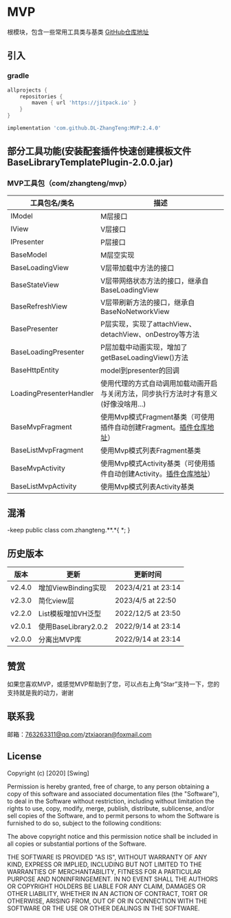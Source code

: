 # MVP

根模块，包含一些常用工具类与基类
[GitHub仓库地址](https://github.com/DL-ZhangTeng/MVP)

## 引入

### gradle

```groovy
allprojects {
    repositories {
        maven { url 'https://jitpack.io' }
    }
}

implementation 'com.github.DL-ZhangTeng:MVP:2.4.0'
```

## 部分工具功能(安装配套插件快速创建模板文件BaseLibraryTemplatePlugin-2.0.0.jar)

### MVP工具包（com/zhangteng/mvp）

| 工具包名/类名                 | 描述                                                                                                       |
|-------------------------|----------------------------------------------------------------------------------------------------------|
| IModel                  | M层接口                                                                                                     |
| IView                   | V层接口                                                                                                     |
| IPresenter              | P层接口                                                                                                     |
| BaseModel               | M层空实现                                                                                                    |
| BaseLoadingView         | V层带加载中方法的接口                                                                                              |
| BaseStateView           | V层带网络状态方法的接口，继承自BaseLoadingView                                                                          |
| BaseRefreshView         | V层带刷新方法的接口，继承自BaseNoNetworkView                                                                          |
| BasePresenter           | P层实现，实现了attachView、detachView、onDestroy等方法                                                               |
| BaseLoadingPresenter    | P层加载中动画实现，增加了getBaseLoadingView()方法                                                                      |
| BaseHttpEntity          | model到presenter的回调                                                                                       |
| LoadingPresenterHandler | 使用代理的方式自动调用加载动画开启与关闭方法，同步执行方法时才有意义(好像没啥用...)                                                             |
| BaseMvpFragment         | 使用Mvp模式Fragment基类（可使用插件自动创建Fragment。[插件仓库地址](https://github.com/DL-ZhangTeng/BaseLibraryTemplatePlugin)） |
| BaseListMvpFragment     | 使用Mvp模式列表Fragment基类                                                                                      |
| BaseMvpActivity         | 使用Mvp模式Activity基类（可使用插件自动创建Activity。[插件仓库地址](https://github.com/DL-ZhangTeng/BaseLibraryTemplatePlugin)） |
| BaseListMvpActivity     | 使用Mvp模式列表Activity基类                                                                                      |

## 混淆

-keep public class com.zhangteng.**.*{ *; }

## 历史版本

| 版本     | 更新                 | 更新时间               |
|--------|--------------------|--------------------|
| v2.4.0 | 增加ViewBinding实现    | 2023/4/21 at 23:14 |
| v2.3.0 | 简化view层            | 2023/4/5 at 22:50  |
| v2.2.0 | List模板增加VH泛型       | 2022/12/5 at 23:50 |
| v2.0.1 | 使用BaseLibrary2.0.2 | 2022/9/14 at 23:14 |
| v2.0.0 | 分离出MVP库            | 2022/9/14 at 23:14 |

## 赞赏

如果您喜欢MVP，或感觉MVP帮助到了您，可以点右上角“Star”支持一下，您的支持就是我的动力，谢谢

## 联系我

邮箱：763263311@qq.com/ztxiaoran@foxmail.com

## License

Copyright (c) [2020] [Swing]

Permission is hereby granted, free of charge, to any person obtaining a copy
of this software and associated documentation files (the "Software"), to deal
in the Software without restriction, including without limitation the rights
to use, copy, modify, merge, publish, distribute, sublicense, and/or sell
copies of the Software, and to permit persons to whom the Software is
furnished to do so, subject to the following conditions:

The above copyright notice and this permission notice shall be included in all
copies or substantial portions of the Software.

THE SOFTWARE IS PROVIDED "AS IS", WITHOUT WARRANTY OF ANY KIND, EXPRESS OR
IMPLIED, INCLUDING BUT NOT LIMITED TO THE WARRANTIES OF MERCHANTABILITY,
FITNESS FOR A PARTICULAR PURPOSE AND NONINFRINGEMENT. IN NO EVENT SHALL THE
AUTHORS OR COPYRIGHT HOLDERS BE LIABLE FOR ANY CLAIM, DAMAGES OR OTHER
LIABILITY, WHETHER IN AN ACTION OF CONTRACT, TORT OR OTHERWISE, ARISING FROM,
OUT OF OR IN CONNECTION WITH THE SOFTWARE OR THE USE OR OTHER DEALINGS IN THE
SOFTWARE.
